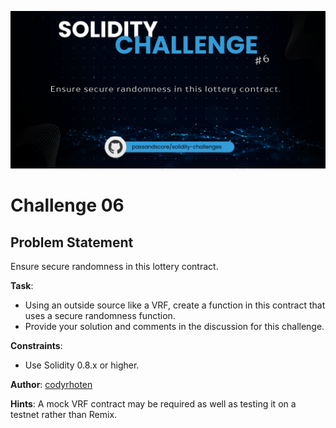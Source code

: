 
<p align="center">
  <img src="./assets/TN-Challenge-6.png" alt="Challenge-6"/>
</p>

# Challenge 06

## Problem Statement

Ensure secure randomness in this lottery contract.

**Task**:
- Using an outside source like a VRF, create a function in this contract that uses a secure randomness function.
- Provide your solution and comments in the discussion for this challenge.

**Constraints**:
- Use Solidity 0.8.x or higher.

**Author**: [codyrhoten](https://github.com/codyrhoten)

**Hints**: 
A mock VRF contract may be required as well as testing it on a testnet rather than Remix.
